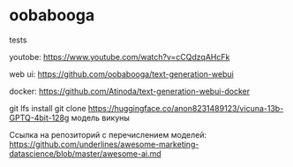 # oobabooga
tests

youtobe:  https://www.youtube.com/watch?v=cCQdzqAHcFk

web ui:  https://github.com/oobabooga/text-generation-webui

docker:  https://github.com/Atinoda/text-generation-webui-docker

git lfs install
git clone https://huggingface.co/anon8231489123/vicuna-13b-GPTQ-4bit-128g      модель викуны

Ссылка на репозиторий с перечислением моделей:  https://github.com/underlines/awesome-marketing-datascience/blob/master/awesome-ai.md
